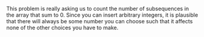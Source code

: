 This problem is really asking us to count the number of subsequences
in the array that sum to 0. Since you can insert arbitrary integers,
it is plausible that there will always be some number you can choose
such that it affects none of the other choices you have to make.